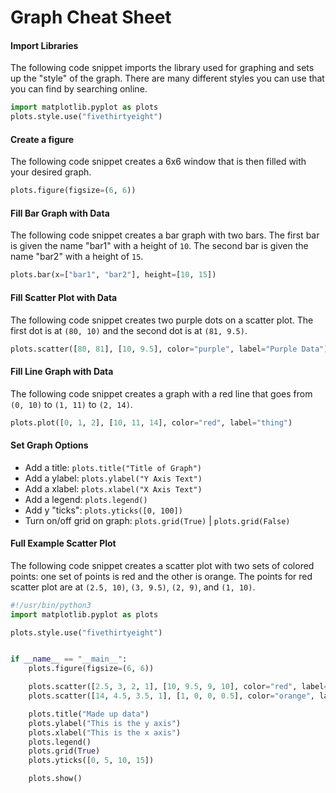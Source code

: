 # Graph Cheat Sheet

#### Import Libraries

The following code snippet imports the library used for graphing and sets up
the "style" of the graph. There are many different styles you can use that you
can find by searching online.

```python
import matplotlib.pyplot as plots
plots.style.use("fivethirtyeight")
```

#### Create a figure

The following code snippet creates a 6x6 window that is then filled with your
desired graph.

```python
plots.figure(figsize=(6, 6))
```

#### Fill Bar Graph with Data

The following code snippet creates a bar graph with two bars. The first bar is
given the name "bar1" with a height of `10`. The second bar is given the name
"bar2" with a height of `15`.

```python
plots.bar(x=["bar1", "bar2"], height=[10, 15])
```

#### Fill Scatter Plot with Data

The following code snippet creates two purple dots on a scatter plot. The first
dot is at `(80, 10)` and the second dot is at `(81, 9.5)`.

```python
plots.scatter([80, 81], [10, 9.5], color="purple", label="Purple Data")
```

#### Fill Line Graph with Data

The following code snippet creates a graph with a red line that goes from `(0, 10)`
to `(1, 11)` to `(2, 14)`.

```python
plots.plot([0, 1, 2], [10, 11, 14], color="red", label="thing")
```

#### Set Graph Options

- Add a title: `plots.title("Title of Graph")`
- Add a ylabel: `plots.ylabel("Y Axis Text")`
- Add a xlabel: `plots.xlabel("X Axis Text")`
- Add a legend: `plots.legend()`
- Add y "ticks": `plots.yticks([0, 100])`
- Turn on/off grid on graph: `plots.grid(True)` | `plots.grid(False)`

#### Full Example Scatter Plot

The following code snippet creates a scatter plot with two sets of colored points:
one set of points is red and the other is orange. The points for red scatter plot
are at `(2.5, 10)`, `(3, 9.5)`, `(2, 9)`, and `(1, 10)`.

```python
#!/usr/bin/python3
import matplotlib.pyplot as plots

plots.style.use("fivethirtyeight")


if __name__ == "__main__":
    plots.figure(figsize=(6, 6))

    plots.scatter([2.5, 3, 2, 1], [10, 9.5, 9, 10], color="red", label="In")
    plots.scatter([14, 4.5, 3.5, 1], [1, 0, 0, 0.5], color="orange", label="Out")

    plots.title("Made up data")
    plots.ylabel("This is the y axis")
    plots.xlabel("This is the x axis")
    plots.legend()
    plots.grid(True)
    plots.yticks([0, 5, 10, 15])

    plots.show()
```
